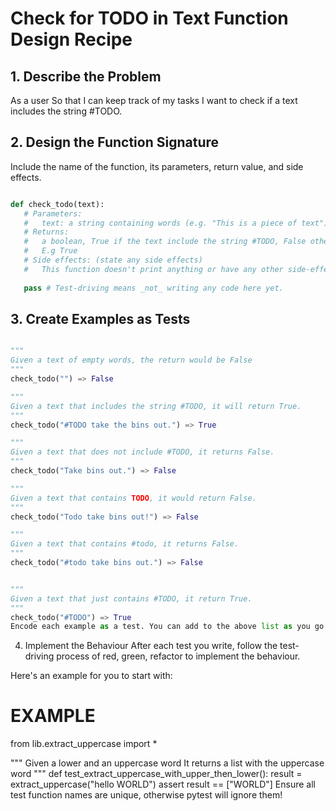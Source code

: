# Check for TODO in Text Function Design Recipe

## 1. Describe the Problem
As a user
So that I can keep track of my tasks
I want to check if a text includes the string #TODO.

## 2. Design the Function Signature
Include the name of the function, its parameters, return value, and side effects.

 ```python

def check_todo(text):
    # Parameters: 
    #   text: a string containing words (e.g. "This is a piece of text").
    # Returns: 
    #   a boolean, True if the text include the string #TODO, False otherwise.
    #   E.g True
    # Side effects: (state any side effects)
    #   This function doesn't print anything or have any other side-effects
  
    pass # Test-driving means _not_ writing any code here yet.
```
## 3. Create Examples as Tests

```Python

"""
Given a text of empty words, the return would be False
"""
check_todo("") => False

"""
Given a text that includes the string #TODO, it will return True.
"""
check_todo("#TODO take the bins out.") => True

"""
Given a text that does not include #TODO, it returns False.
"""
check_todo("Take bins out.") => False

"""
Given a text that contains TODO, it would return False.
"""
check_todo("Todo take bins out!") => False

"""
Given a text that contains #todo, it returns False.
"""
check_todo("#todo take bins out.") => False


"""
Given a text that just contains #TODO, it return True.
"""
check_todo("#TODO") => True
Encode each example as a test. You can add to the above list as you go.

```
4. Implement the Behaviour
After each test you write, follow the test-driving process of red, green, refactor to implement the behaviour.

Here's an example for you to start with:

# EXAMPLE

from lib.extract_uppercase import *

"""
Given a lower and an uppercase word
It returns a list with the uppercase word
"""
def test_extract_uppercase_with_upper_then_lower():
    result = extract_uppercase("hello WORLD")
    assert result == ["WORLD"]
Ensure all test function names are unique, otherwise pytest will ignore them!